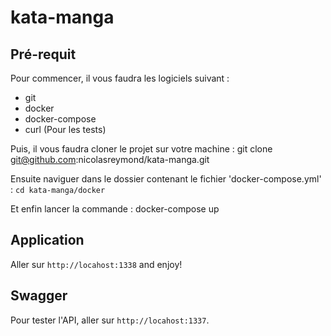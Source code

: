 # kata-manga

## Pré-requit

Pour commencer, il vous faudra les logiciels suivant :

- git
- docker
- docker-compose
- curl (Pour les tests)

Puis, il vous faudra cloner le projet sur votre machine : git clone git@github.com:nicolasreymond/kata-manga.git

Ensuite naviguer dans le dossier contenant le fichier 'docker-compose.yml' : `cd kata-manga/docker`

Et enfin lancer la commande : docker-compose up

## Application

Aller sur `http://locahost:1338` and enjoy!


## Swagger

Pour tester l'API, aller sur `http://locahost:1337`.

